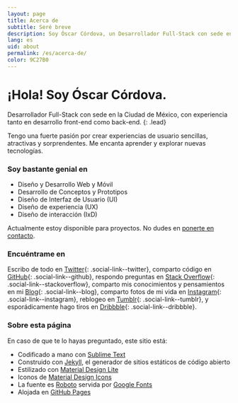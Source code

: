 ```yaml
---
layout: page
title: Acerca de
subtitle: Seré breve
description: Soy Óscar Córdova, un Desarrollador Full-Stack con sede en la Ciudad de México, con experiencia tanto en desarrollo front-end como back-end.
lang: es
uid: about
permalink: /es/acerca-de/
color: 9C27B0
---
```


# ¡Hola! Soy Óscar Córdova.
Desarrollador Full-Stack con sede en la Ciudad de México, con experiencia tanto en desarrollo front-end como back-end.
{: .lead}


Tengo una fuerte pasión por crear experiencias de usuario sencillas, atractivas y sorprendentes. Me encanta aprender y explorar nuevas tecnologías.

### Soy bastante genial en

  * Diseño y Desarrollo Web y Móvil
  * Desarrollo de Conceptos y Prototipos
  * Diseño de Interfaz de Usuario (UI)
  * Diseño de experiencia (UX)
  * Diseño de interacción (IxD)

Actualmente estoy disponible para proyectos. No dudes en [ponerte en contacto](/contacto).

### Encuéntrame en

Escribo de todo en [Twitter](https://twitter.com/){: .social-link--twitter},
comparto código en [GitHub](https://github.com/ocordova){: .social-link--github},
respondo preguntas en [Stack Overflow](http://stackoverflow.com/users/3075569/ocordova){: .social-link--stackoverflow},
comparto mis conocimientos y pensamientos en mi [Blog](es/blog){: .social-link--blog},
comparto fotos de mi vida en [Instagram](https://instagram.com/ocordova/){: .social-link--instagram},
reblogeo en [Tumblr](https://ocordova.tumblr.com){: .social-link--tumblr},
y esporádicamente hago tiros en [Dribbble](https://dribbble.com/ocordova){: .social-link--dribbble}.

### Sobre esta página

En caso de que te lo hayas preguntado, este sitio está:

  * Codificado a mano con [Sublime Text](https://www.sublimetext.com)
  * Construido con [Jekyll](https://jekyllrb.com), el generador de sitios estáticos de código abierto
  * Estilizado con [Material Design Lite](https://getmdl.io)
  * Iconos de [Material Design Icons](https://materialdesignicons.com)
  * La fuente es [Roboto](http://www.google.com/fonts/specimen/Roboto) servida por [Google Fonts](http://www.google.com/fonts)
  * Alojada en [GitHub Pages](http://pages.github.com)
